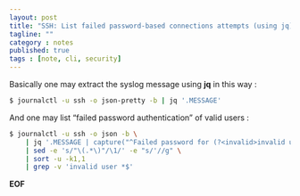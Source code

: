 ```yaml
---
layout: post
title: "SSH: List failed password-based connections attempts (using jq)"
tagline: ""
category : notes
published: true
tags : [note, cli, security]
---
```


Basically one may extract the syslog message using __jq__ in this way :

```bash
$ journalctl -u ssh -o json-pretty -b | jq '.MESSAGE'
```

And one may list “failed password authentication” of valid users :

```bash
$ journalctl -u ssh -o json -b \
    | jq '.MESSAGE | capture("^Failed password for (?<invalid>invalid user )?(?<user>\\w+)") | [.user, .invalid] | @sh' \
    | sed -e 's/"\(.*\)"/\1/' -e "s/'//g" \
    | sort -u -k1,1
    | grep -v 'invalid user *$'
```

__EOF__
